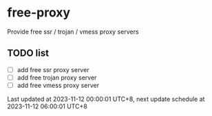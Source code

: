 
# free-proxy
Provide free ssr / trojan / vmess proxy servers


## TODO list
- [ ] add free ssr proxy server
- [ ] add free trojan proxy server
- [ ] add free vmess proxy server

Last updated at 2023-11-12 00:00:01 UTC+8, next update schedule at 2023-11-12 06:00:01 UTC+8

